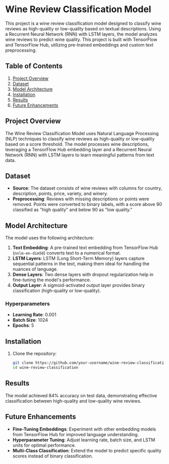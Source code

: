 # Wine Review Classification Model

This project is a wine review classification model designed to classify wine reviews as high-quality or low-quality based on textual descriptions. Using a Recurrent Neural Network (RNN) with LSTM layers, the model analyzes wine reviews to predict wine quality. This project is built with TensorFlow and TensorFlow Hub, utilizing pre-trained embeddings and custom text preprocessing.

## Table of Contents

1. [Project Overview](#project-overview)
2. [Dataset](#dataset)
3. [Model Architecture](#model-architecture)
4. [Installation](#installation)
5. [Results](#results)
6. [Future Enhancements](#future-enhancements)

## Project Overview

The Wine Review Classification Model uses Natural Language Processing (NLP) techniques to classify wine reviews as high-quality or low-quality based on a score threshold. The model processes wine descriptions, leveraging a TensorFlow Hub embedding layer and a Recurrent Neural Network (RNN) with LSTM layers to learn meaningful patterns from text data.

## Dataset

- **Source**: The dataset consists of wine reviews with columns for country, description, points, price, variety, and winery.
- **Preprocessing**: Reviews with missing descriptions or points were removed. Points were converted to binary labels, with a score above 90 classified as "high quality" and below 90 as "low quality."

## Model Architecture

The model uses the following architecture:
1. **Text Embedding**: A pre-trained text embedding from TensorFlow Hub (`nnlm-en-dim50`) converts text to a numerical format.
2. **LSTM Layers**: LSTM (Long Short-Term Memory) layers capture sequential patterns in the text, making them ideal for handling the nuances of language.
3. **Dense Layers**: Two dense layers with dropout regularization help in fine-tuning the model's performance.
4. **Output Layer**: A sigmoid-activated output layer provides binary classification (high-quality or low-quality).

### Hyperparameters
- **Learning Rate**: 0.001
- **Batch Size**: 1024
- **Epochs**: 5

## Installation

1. Clone the repository:
   ```bash
   git clone https://github.com/your-username/wine-review-classification.git
   cd wine-review-classification

## Results
The model achieved 84% accuracy on test data, demonstrating effective classification between high-quality and low-quality wine reviews.

## Future Enhancements

- **Fine-Tuning Embeddings**: Experiment with other embedding models from TensorFlow Hub for improved language understanding.
- **Hyperparameter Tuning**: Adjust learning rate, batch size, and LSTM units for optimal performance.
- **Multi-Class Classification**: Extend the model to predict specific quality scores instead of binary classification.


